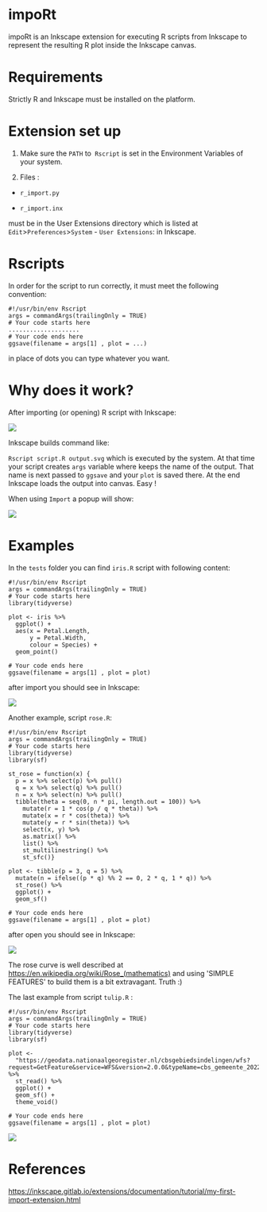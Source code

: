 # impoRt
impoRt is an Inkscape extension for executing R scripts from Inkscape to represent the resulting R plot inside the Inkscape canvas.

# Requirements

Strictly R and Inkscape must be installed on the platform. 

# Extension set up

1. Make sure the `PATH` to` Rscript` is set in the Environment Variables of your system.

2. Files :

- `r_import.py` 

- `r_import.inx`

must be in the User Extensions directory which is listed at `Edit`>`Preferences`>`System` - `User Extensions`: in Inkscape.

# Rscripts

In order for the script to run correctly, it must meet the following convention:

```
#!/usr/bin/env Rscript
args = commandArgs(trailingOnly = TRUE)
# Your code starts here
....................
# Your code ends here
ggsave(filename = args[1] , plot = ...)

```

in place of dots you can type whatever you want.

# Why does it work?

After importing (or opening) R script with Inkscape: 

![](images/Capture-open.PNG)

Inkscape builds command like:

`Rscript script.R output.svg` which is executed by the system. At that time your script creates `args` variable where keeps the name of the output. That name is next passed to `ggsave` and your `plot` is saved there. At the end Inkscape loads the output into canvas. Easy !

When using `Import` a popup will show:

![](images/Capture-import.PNG)

# Examples

In the `tests` folder you can find `iris.R` script with following content: 

```
#!/usr/bin/env Rscript
args = commandArgs(trailingOnly = TRUE)
# Your code starts here
library(tidyverse)

plot <- iris %>%
  ggplot() +
  aes(x = Petal.Length,
      y = Petal.Width,
      colour = Species) +
  geom_point()

# Your code ends here
ggsave(filename = args[1] , plot = plot)
```

after import you should see in Inkscape:

![](images/Capture-iris.PNG)

Another example, script `rose.R`:

```
#!/usr/bin/env Rscript
args = commandArgs(trailingOnly = TRUE)
# Your code starts here
library(tidyverse)
library(sf)

st_rose = function(x) {
  p = x %>% select(p) %>% pull()
  q = x %>% select(q) %>% pull()
  n = x %>% select(n) %>% pull()
  tibble(theta = seq(0, n * pi, length.out = 100)) %>%
    mutate(r = 1 * cos(p / q * theta)) %>%
    mutate(x = r * cos(theta)) %>%
    mutate(y = r * sin(theta)) %>%
    select(x, y) %>%
    as.matrix() %>%
    list() %>%
    st_multilinestring() %>%
    st_sfc()}

plot <- tibble(p = 3, q = 5) %>% 
  mutate(n = ifelse((p * q) %% 2 == 0, 2 * q, 1 * q)) %>%
  st_rose() %>%
  ggplot() +
  geom_sf()

# Your code ends here
ggsave(filename = args[1] , plot = plot)

```

after open you should see in Inkscape:

![](images/Capture-rose.PNG)

The rose curve is well described at https://en.wikipedia.org/wiki/Rose_(mathematics) and using 'SIMPLE FEATURES' to build them is a bit extravagant. Truth :)

The last example from script `tulip.R` :

```
#!/usr/bin/env Rscript
args = commandArgs(trailingOnly = TRUE)
# Your code starts here
library(tidyverse)
library(sf)

plot <-
  "https://geodata.nationaalgeoregister.nl/cbsgebiedsindelingen/wfs?request=GetFeature&service=WFS&version=2.0.0&typeName=cbs_gemeente_2022_gegeneraliseerd&outputFormat=json" %>%
  st_read() %>%
  ggplot() +
  geom_sf() +
  theme_void()

# Your code ends here
ggsave(filename = args[1] , plot = plot)

```

![](images/Capture-tulip.PNG)

# References

https://inkscape.gitlab.io/extensions/documentation/tutorial/my-first-import-extension.html
